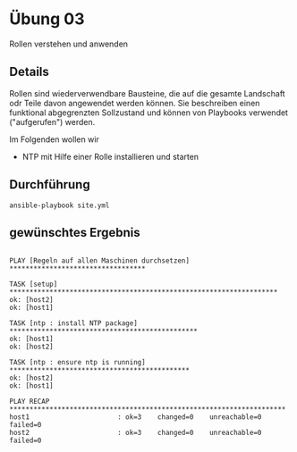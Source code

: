 # Übung 03

Rollen verstehen und anwenden

## Details

Rollen sind wiederverwendbare Bausteine, die auf die gesamte Landschaft odr Teile davon angewendet werden können. Sie beschreiben einen funktional abgegrenzten Sollzustand und können von Playbooks verwendet ("aufgerufen") werden.

Im Folgenden wollen wir

* NTP mit Hilfe einer Rolle installieren und starten

## Durchführung

```
ansible-playbook site.yml
```

## gewünschtes Ergebnis

```

PLAY [Regeln auf allen Maschinen durchsetzen] **********************************

TASK [setup] *******************************************************************
ok: [host2]
ok: [host1]

TASK [ntp : install NTP package] ***********************************************
ok: [host1]
ok: [host2]

TASK [ntp : ensure ntp is running] *********************************************
ok: [host2]
ok: [host1]

PLAY RECAP *********************************************************************
host1                      : ok=3    changed=0    unreachable=0    failed=0   
host2                      : ok=3    changed=0    unreachable=0    failed=0   

```
